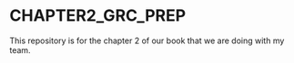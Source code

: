 # CHAPTER2_GRC_PREP
This repository is for the chapter 2 of our book that we are doing with my team.

